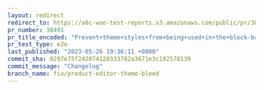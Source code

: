 ```yaml
---
layout: redirect
redirect_to: https://a8c-woo-test-reports.s3.amazonaws.com/public/pr/38491/e2e/index.html
pr_number: 38491
pr_title_encoded: "Prevent+theme+styles+from+being+used+in+the+block-based+product+editor"
pr_test_type: e2e
last_published: "2023-05-26 19:36:11 +0000"
commit_sha: 0297e75f242074128333782a3671e3c192578139
commit_message: "Changelog"
branch_name: fix/product-editor-theme-bleed
---
```

